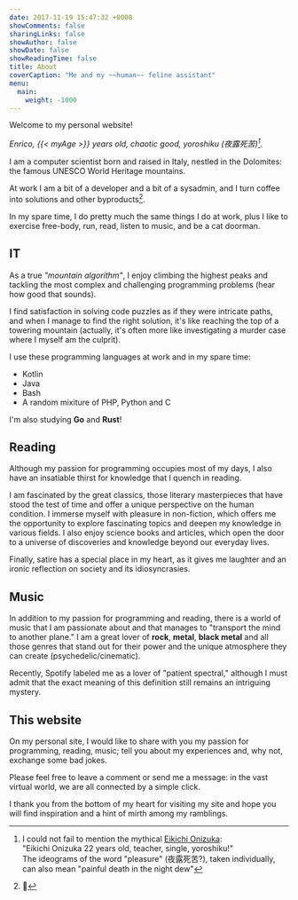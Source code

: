 ```yaml
---
date: 2017-11-19 15:47:32 +0000
showComments: false
sharingLinks: false
showAuthor: false
showDate: false
showReadingTime: false
title: About
coverCaption: "Me and my ~~human~~ feline assistant"
menu:
  main:
    weight: -1000
---
```

Welcome to my personal website!

*Enrico, {{< myAge >}} years old, chaotic good, yoroshiku (夜露死苦)[^0].*

I am a computer scientist born and raised in Italy, nestled in the Dolomites: the famous UNESCO World Heritage mountains.

At work I am a bit of a developer and a bit of a sysadmin, and I turn coffee into solutions and other byproducts[^1].

In my spare time, I do pretty much the same things I do at work, plus I like to exercise free-body, run, read, listen to music, and be a cat doorman.

## IT

As a true *"mountain algorithm"*, I enjoy climbing the highest peaks and tackling the most complex and challenging programming problems (hear how good that sounds).

I find satisfaction in solving code puzzles as if they were intricate paths, and when I manage to find the right solution, it's like reaching the top of a towering mountain (actually, it's often more like investigating a murder case where I myself am the culprit).

I use these programming languages at work and in my spare time:
* Kotlin
* Java
* Bash
* A random mixiture of PHP, Python and C

I'm also studying **Go** and **Rust**!

## Reading

Although my passion for programming occupies most of my days, I also have an insatiable thirst for knowledge that I quench in reading.

I am fascinated by the great classics, those literary masterpieces that have stood the test of time and offer a unique perspective on the human condition. I immerse myself with pleasure in non-fiction, which offers me the opportunity to explore fascinating topics and deepen my knowledge in various fields. I also enjoy science books and articles, which open the door to a universe of discoveries and knowledge beyond our everyday lives.

Finally, satire has a special place in my heart, as it gives me laughter and an ironic reflection on society and its idiosyncrasies.

## Music

In addition to my passion for programming and reading, there is a world of music that I am passionate about and that manages to "transport the mind to another plane."
I am a great lover of **rock**, **metal**, **black metal** and all those genres that stand out for their power and the unique atmosphere they can create (psychedelic/cinematic).

Recently, Spotify labeled me as a lover of "patient spectral," although I must admit that the exact meaning of this definition still remains an intriguing mystery.

## This website
On my personal site, I would like to share with you my passion for programming, reading, music; tell you about my experiences and, why not, exchange some bad jokes.

Please feel free to leave a comment or send me a message: in the vast virtual world, we are all connected by a simple click.

I thank you from the bottom of my heart for visiting my site and hope you will find inspiration and a hint of mirth among my ramblings.

[^0]:I could not fail to mention the mythical [Eikichi Onizuka](https://en.wikipedia.org/wiki/Great_Teacher_Onizuka):  
"Eikichi Onizuka 22 years old, teacher, single, yoroshiku!"  
The ideograms of the word "pleasure" (夜露死苦?), taken individually, can also mean "painful death in the night dew"

[^1]: 💩